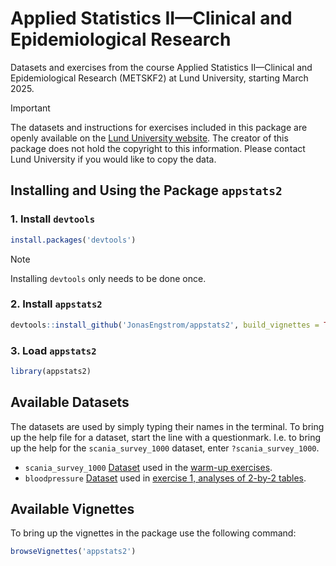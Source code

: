 # Applied Statistics II—Clinical and Epidemiological Research

Datasets and exercises from the course Applied Statistics II—Clinical and
Epidemiological Research (METSKF2) at Lund University, starting March 2025.

> [!IMPORTANT]
> The datasets and instructions for exercises included in this package are
> openly available on the
> [Lund University website](https://canvas.education.lu.se/courses/34580).
> The creator of this package does not hold the copyright to this information.
> Please contact Lund University if you would like to copy the data.

## Installing and Using the Package `appstats2`

### 1. Install `devtools`

```r
install.packages('devtools')
```

> [!NOTE]
> Installing `devtools` only needs to be done once.

### 2. Install `appstats2`

```r
devtools::install_github('JonasEngstrom/appstats2', build_vignettes = TRUE)
```

### 3. Load `appstats2`

```r
library(appstats2)
```

## Available Datasets

The datasets are used by simply typing their names in the terminal. To bring up
the help file for a dataset, start the line with a questionmark. I.e. to bring
up the help for the `scania_survey_1000` dataset, enter `?scania_survey_1000`.

- `scania_survey_1000` [Dataset](https://canvas.education.lu.se/courses/34580/files/6061872?module_item_id=1441697) used in the [warm-up exercises](https://canvas.education.lu.se/courses/34580/files/6061874?module_item_id=1441692).
- `bloodpressure` [Dataset](https://canvas.education.lu.se/courses/34580/files/6061993?module_item_id=1441712) used in [exercise 1, analyses of 2-by-2 tables](https://canvas.education.lu.se/courses/34580/files/6116314?module_item_id=1441704).

## Available Vignettes

To bring up the vignettes in the package use the following command:

```r
browseVignettes('appstats2')
```
